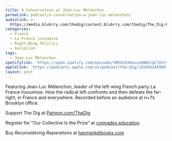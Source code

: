 ```yaml
---
title: A Conversation w/ Jean-Luc Mélenchon
permalink: podcast/a-conversation-w-jean-luc-melenchon/
audiolink: >-
  https://media.blubrry.com/thedig/content.blubrry.com/thedig/The_Dig-EP_487-Me_lenchon.mp3
categories:
  - France
  - La France insoumise
  - Right-Wing Politics
  - Socialism
tags:
  - Jean-Luc Mélenchon
spotifylink: 'https://open.spotify.com/episode/3MhXCO3kGxcoQHW2iqC7nS?si=c92f1018db2c43bc'
applelink: 'https://podcasts.apple.com/us/podcast/the-dig/id1043245989?i=1000707858993'
layout: post
---
```


Featuring Jean-Luc Mélenchon, leader of the left-wing French party La France Insoumise. How the radical left confronts and then defeats the far-right, in France and everywhere. Recorded before an audience at *n+1*’s Brooklyn office.

Support The Dig at [Patreon.com/TheDig](http://patreon.com/TheDig)

Register for “Our Collective Is the Prize” at [comrades.education](http://comrades.education)

Buy *Reconsidering Reparations* at [haymarketbooks.com](http://haymarketbooks.com)
